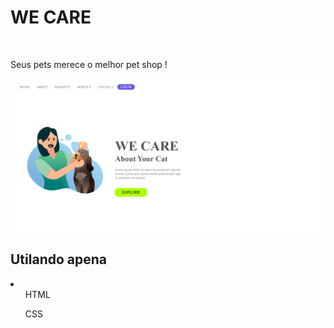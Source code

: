 <h1>WE CARE</h1>
<br>
<p>Seus pets merece o melhor pet shop !</p>
<div>
    <img src="./We-Care_pet.png" alt="Foto-página-We-Care">
</div>

<h2>Utilando apena</h2>
<li>
    <ul>HTML</ul>
    <ul>CSS</ul>
</li>
